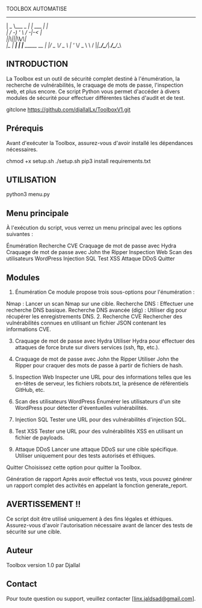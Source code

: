 TOOLBOX AUTOMATISE 
  ___         _          _      
 | _ \\___ _ _| |_ ___ __| |_    
 |  _/ -_) ' \\  _/ -_|_-<  _|   
 |_|_\\___|_||_\\__\\___/__\\__|   
 |_   _|__  ___| | |__  _____ __
   | |/ _ \\/ _ \\ | '_ \\/ _ \\ \\ /
   |_|\___/\___/_|_.__/\___/_\_\

## INTRODUCTION ## 
La Toolbox est un outil de sécurité complet destiné à l'énumération, la recherche de vulnérabilités, le craquage de mots de passe, l'inspection web, et plus encore. Ce script Python vous permet d'accéder à divers modules de sécurité pour effectuer différentes tâches d'audit et de test. 

gitclone https://github.com/djallalLx/ToolboxV1.git

## Prérequis ##
Avant d'exécuter la Toolbox, assurez-vous d'avoir installé les dépendances nécessaires. 

chmod +x setup.sh 
./setup.sh 
pip3 install requirements.txt 

## UTILISATION ##
python3 menu.py 

## Menu principale ## 

À l'exécution du script, vous verrez un menu principal avec les options suivantes :

Énumération
Recherche CVE
Craquage de mot de passe avec Hydra
Craquage de mot de passe avec John the Ripper
Inspection Web
Scan des utilisateurs WordPress
Injection SQL
Test XSS
Attaque DDoS
Quitter

## Modules ## 

1. Énumération
Ce module propose trois sous-options pour l'énumération :

Nmap : Lancer un scan Nmap sur une cible.
Recherche DNS : Effectuer une recherche DNS basique.
Recherche DNS avancée (dig) : Utiliser dig pour récupérer les enregistrements DNS.
2. Recherche CVE
Rechercher des vulnérabilités connues en utilisant un fichier JSON contenant les informations CVE.

3. Craquage de mot de passe avec Hydra
Utiliser Hydra pour effectuer des attaques de force brute sur divers services (ssh, ftp, etc.).

4. Craquage de mot de passe avec John the Ripper
Utiliser John the Ripper pour craquer des mots de passe à partir de fichiers de hash.

5. Inspection Web
Inspecter une URL pour des informations telles que les en-têtes de serveur, les fichiers robots.txt, la présence de référentiels GitHub, etc.

6. Scan des utilisateurs WordPress
Énumérer les utilisateurs d'un site WordPress pour détecter d'éventuelles vulnérabilités.

7. Injection SQL
Tester une URL pour des vulnérabilités d'injection SQL.

8. Test XSS
Tester une URL pour des vulnérabilités XSS en utilisant un fichier de payloads.

9. Attaque DDoS
Lancer une attaque DDoS sur une cible spécifique. Utiliser uniquement pour des tests autorisés et éthiques.

Quitter
Choisissez cette option pour quitter la Toolbox.

Génération de rapport
Après avoir effectué vos tests, vous pouvez générer un rapport complet des activités en appelant la fonction generate_report.

## AVERTISSEMENT !! ## 
Ce script doit être utilisé uniquement à des fins légales et éthiques. Assurez-vous d'avoir l'autorisation nécessaire avant de lancer des tests de sécurité sur une cible.

## Auteur ##
Toolbox version 1.0 par Djallal

## Contact ##
Pour toute question ou support, veuillez contacter [linx.jaldsad@gmail.com].